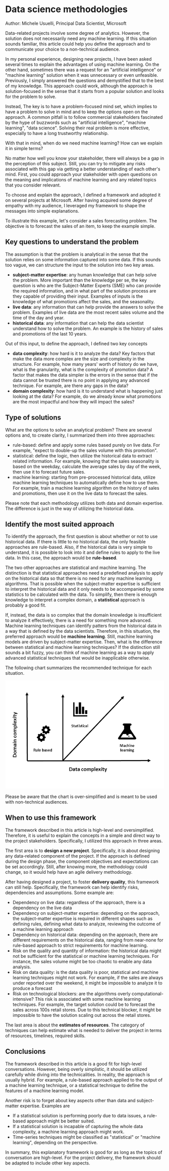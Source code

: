 
# Data science methodologies

Author: Michele Usuelli, Principal Data Scientist, Microsoft

Data-related projects involve some degree of analytics. However, the solution does not necessarily need any machine learning. If this situation sounds familiar, this article could help you define the approach and to communicate your choice to a non-technical audience.

In my personal experience, designing new projects, I have been asked several times to explain the advantages of using machine learning. On the other hand, sometimes there was a request for an "artificial intelligence" or "machine learning" solution when it was unnecessary or even unfeasible. Previously, I simply answered the questions and demystified that to the best of my knowledge. This approach could work, although the approach is solution-focused in the sense that it starts from a popular solution and looks for the problem to solve.

Instead, The key is to have a problem-focused mind set, which implies to have a problem to solve in mind and to keep the options open on the approach. A common pitfall is to follow commercial stakeholders fascinated by the hype of buzzwords such as "artificial intelligence", "machine learning", "data science". Solving their real problem is more effective, especially to have a long trustworthy relationship.

With that in mind, when do we need machine learning? How can we explain it in simple terms?

No matter how well you know your stakeholder, there will always be a gap in the perception of this subject. Still, you can try to mitigate any risks associated with this gap via getting a better understanding of each other's mind. First, you could approach your stakeholder with open questions on the meaning and implications of machine learning and any related topics that you consider relevant.

To choose and explain the approach, I defined a framework and adopted it on several projects at Microsoft. After having acquired some degree of empathy with my audience, I leveraged my framework to shape the messages into simple explanations.

To illustrate this example, let's consider a sales forecasting problem. The objective is to forecast the sales of an item, to keep the example simple.


## Key questions to understand the problem

The assumption is that the problem is analytical in the sense that the solution relies on some information captured into some data. If this sounds too vague, we can structure the input to the solution into two key areas.

- **subject-matter expertise**: any human knowledge that can help solve the problem. More important than the knowledge per se, the key question is who are the Subject-Matter Experts (SME) who can provide the required information, and in what part of the solution process are they capable of providing their input. Examples of inputs is the knowledge of what promotions affect the sales, and the seasonality.
- **live data**: any information that can help provide the answers to solve the problem. Examples of live data are the most recent sales volume and the time of the day and year.
- **historical data**: any information that can help the data scientist understand how to solve the problem. An example is the history of sales and promotions of the last 10 years.

Out of this input, to define the approach, I defined two key concepts

- **data complexity**: how hard is it to analyze the data? Key factors that make the data more complex are the size and complexity in the structure. For example, how many years' worth of history do we have, what is the granularity, what is the complexity of promotion data? A factor that makes the data simpler is the errors in the sense that if the data cannot be trusted there is no point in applying any advanced technique. For example, are there any gaps in the data?
- **domain complexity**: how hard is it to understand what is happening just looking at the data? For example, do we already know what promotions are the most impactful and how they will impact the sales?


## Type of solutions

What are the options to solve an analytical problem? There are several options and, to create clarity, I summarized them into three approaches:

- rule-based: define and apply some rules based purely on live data. For example, "expect to double-up the sales volume with this promotion".
- statistical: define the logic, then utilize the historical data to extract related information. For example, knowing that the sales seasonality is based on the weekday, calculate the average sales by day of the week, then use it to forecast future sales.
- machine learning: starting from pre-processed historical data, utilize machine learning techniques to automatically define how to use them. For example, train a machine learning algorithm on the history of sales and promotions, then use it on the live data to forecast the sales.

Please note that each methodology utilizes both data and domain expertise. The difference is just in the way of utilizing the historical data.


## Identify the most suited approach

To identify the approach, the first question is about whether or not to use historical data. If there is little to no historical data, the only feasible approaches are rule-based. Also, if the historical data is very simple to understand, it is possible to look into it and define rules to apply to the live data. In this case, the approach would be **rule-based**.

The two other approaches are statistical and machine learning. The distinction is that statistical approaches need a predefined analysis to apply on the historical data so that there is no need for any machine learning algorithms. That is possible when the subject-matter expertise is sufficient to interpret the historical data and it only needs to be accompanied by some statistics to be calculated with the data. To simplify, then there is enough knowledge to interpret a complex domain, a **statistical** approach is probably a good fit.

If, instead, the data is so complex that the domain knowledge is insufficient to analyze it effectively, there is a need for something more advanced. Machine learning techniques can identify patters from the historical data in a way that is defined by the data scientists. Therefore, in this situation, the preferred approach would be **machine learning**. Still, machine learning models are driven by subject-matter expertise. Then, what is the difference between statistical and machine learning techniques? If the distinction still sounds a bit fuzzy, you can think of machine learning as a way to apply advanced statistical techniques that would be inapplicable otherwise.

The following chart summarizes the recommended technique for each situation. 

![alt text](https://raw.githubusercontent.com/micheleusuelli/micheleusuelli.github.io/master/articles-html/dsapproaches/approaches.PNG "Logo Title Text 1")

Please be aware that the chart is over-simplified and is meant to be used with non-technical audiences.


## When to use this framework

The framework described in this article is high-level and oversimplified. Therefore, it is useful to explain the concepts in a simple and direct way to the project stakeholders. Specifically, I utilized this approach in three areas.

The first area is to **design a new project**. Specifically, it is about designing any data-related component of the project. If the approach is defined during the design phase, the component objectives and expectations can be set accordingly. Still, after knowing more, the methodology could change, so it would help have an agile delivery methodology.

After having designed a project, to foster **delivery quality**, this framework can still help. Specifically, the framework can help identify risks, dependencies and assumptions. Some example are:

- Dependency on live data: regardless of the approach, there is a dependency on the live data
- Dependency on subject-matter expertise: depending on the approach, the subject-matter expertise is required in different shapes such as defining rules, defining what data to analyze, reviewing the outcome of a machine learning approach
- Dependency on historical data: depending on the approach, there are different requirements on the historical data, ranging from near-none for rule-based approach to strict requirements for machine learning.
- Risk on the quality and quantity of information: the historical data might not be sufficient for the statistical or machine learning techniques. For instance, the sales volume might be too chaotic to enable any data analysis.
- Risk on data quality: is the data quality is poor, statistical and machine learning techniques might not work. For example, if the sales are always under reported over the weekend, it might be impossible to analyze it to produce a forecast
- Risk on technological blockers: are the algorithms overly computational-intensive? This risk is associated with some machine learning techniques. For example, the target solution could be to forecast the sales across 100s retail stores. Due to this technical blocker, it might be impossible to have the solution scaling out across the retail stores.

The last area is about the **estimates of resources**. The category of techniques can help estimate what is needed to deliver the project in terms of resources, timelines, required skills.


## Conclusions

The framework described in this article is a good fit for high-level conversations. However, being overly simplistic, it should be utilized carefully while diving into the technicalities. In reality, the approach is usually hybrid. For example, a rule-based approach applied to the output of a machine learning technique, or a statistical technique to define the features of a machine learning model.

Another risk is to forget about key aspects other than data and subject-matter expertise. Examples are
- If a statistical solution is performing poorly due to data issues, a rule-based approach might be better suited.
- If a statistical solution is incapable of capturing the whole data complexity, a machine learning approach might work.
- Time-series techniques might be classified as "statistical" or "machine learning", depending on the perspective.

In summary, this explanatory framework is good for as long as the topics of conversation are high-level. For the project delivery, the framework should be adapted to include other key aspects.

